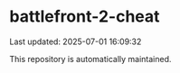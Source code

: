 # battlefront-2-cheat

Last updated: 2025-07-01 16:09:32

This repository is automatically maintained.
